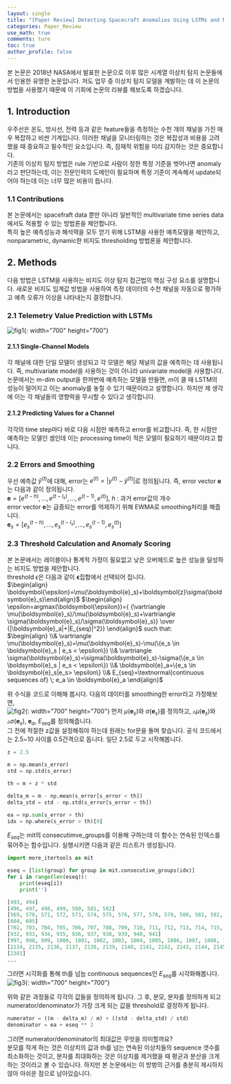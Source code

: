 ```yaml
---
layout: single
title: "[Paper Review] Detecting Spacecraft Anomalies Using LSTMs and Nonparametric Dynamic Thresholding"
categories: Paper_Review
use_math: true
comments: ture
toc: true
author_profile: false
---
```


본 논문은 2018년 NASA에서 발표한 논문으로 이후 많은 시계열 이상치 탐지 논문들에서 인용한 유명한 논문입니다. 저도 업무 중 이상치 탐지 모델을 계발하는 데 이 논문의 방법을 사용했기 때문에 이 기회에 논문의 리뷰를 해보도록 하겠습니다.

## 1. Introduction

우주선은 온도, 방사선, 전력 등과 같은 feature들을 측정하는 수천 개의 채널을 가진 매우 복잡하고 비싼 기계입니다. 이러한 채널을 모니터링하는 것은 복잡성과 비용을 고려했을 때 중요하고 필수적인 요소입니다. 즉, 잠재적 위험을 미리 감지하는 것은 중요합니다.  
기존의 이상치 탐지 방법은 rule 기반으로 사람이 정한 특정 기준을 벗어나면 anomaly라고 판단하는데, 이는 전문인력의 도메인이 필요하며 특정 기준이 계속해서 update되어야 하는데 이는 너무 많은 비용이 듭니다.

### 1.1 Contributions

본 논문에서는 spacefraft data 뿐만 아니라 일반적인 multivariate time series data에서도 적용할 수 있는 방법론을 제안합니다.  
특히 높은 예측성능과 해석력을 모두 얻기 위해 LSTM을 사용한 예측모델을 제안하고, nonparametric, dynamic한 비지도 thresholding 방법론을 제안합니다.

## 2. Methods

다음 방법은 LSTM을 사용하는 비지도 이상 탐지 접근법의 핵심 구성 요소를 설명합니다. 새로운 비지도 임계값 방법을 사용하여 측정 데이터의 수천 채널을 자동으로 평가하고 예측 오류가 이상을 나타내는지 결정합니다.

### 2.1 Telemetry Value Prediction with LSTMs

![fig1]({{site.url}}/images/2023-05-16-paper1/fig1.png){: width="700" height="700"}

#### 2.1.1 Single-Channel Models

각 채널에 대한 단일 모델이 생성되고 각 모델은 해당 채널의 값을 예측하는 데 사용됩니다. 즉, multivariate model을 사용하는 것이 아니라 univariate model을 사용합니다. 논문에서는 m-dim output을 한꺼번에 예측하는 모델을 만들면, m이 클 때 LSTM의 성능이 떨어지고 이는 anomaly를 놓칠 수 있기 때문이라고 설명합니다. 하지만 제 생각에 이는 각 채널들의 영향력을 무시할 수 있다고 생각합니다.

#### 2.1.2 Predicting Values for a Channel

각각의 time step마다 바로 다음 시점만 예측하고 error를 비교합니다. 즉, 한 시점만 예측하는 모델인 셈인데 이는 processing time이 적은 모델이 필요하기 때문이라고 합니다.

### 2.2 Errors and Smoothing

우선 예측값 $\hat{y}^{(t)}$에 대해, error는 $e^{(t)}=|y^{(t)}-\hat{y}^{(t)}|$로 정의됩니다. 즉, error vector $\mathbf{e}$는 다음과 같이 정의됩니다.  
$\mathbf{e}=[e^{(t-h)},...,e^{(t-l_s)},...,e^{(t-1)}, e^{(t)}]$, $h$ : 과거 error값의 개수  
error vector $\mathbf{e}$는 급증되는 error를 억제하기 위해 EWMA로 smoothing처리를 해줍니다.  
$\mathbf{e}_s=[e_s^{(t-h)},...,e_s^{(t-l_s)},...,e_s^{(t-1)}, e_s^{(t)}]$

### 2.3 Threshold Calculation and Anomaly Scoring

본 논문에서는 레이블이나 통계적 가정이 필요없고 낮은 오버헤드로 높은 성능을 달성하는 비지도 방법을 제안합니다.  
threshold $\epsilon$은 다음과 같이 $\boldsymbol{\epsilon}$집합에서 선택되어 집니다.  
$\begin{align} \boldsymbol{\epsilon}=\mu(\boldsymbol{e}_s)+\boldsymbol{z}\sigma(\boldsymbol{e}_s)\end{align}$
$\begin{align} \epsilon=argmax(\boldsymbol{\epsilon})={ {\vartriangle \mu(\boldsymbol{e}_s)/\mu(\boldsymbol{e}_s)+\vartriangle \sigma(\boldsymbol{e}_s)/\sigma(\boldsymbol{e}_s)} \over {|\boldsymbol{e}_a|+|E_{seq}|^2}} \end{align}$
such that:  
$\begin{align} \\& \vartriangle \mu(\boldsymbol{e}_s)=\mu(\boldsymbol{e}_s)-\mu(\{e_s \in \boldsymbol{e}_s | e_s < \epsilon\}) \\& \vartriangle \sigma(\boldsymbol{e}_s)=\sigma(\boldsymbol{e}_s)-\sigma(\{e_s \in \boldsymbol{e}_s | e_s < \epsilon\}) \\& \boldsymbol{e}_a=\{e_s \in \boldsymbol{e}_s|e_s> \epsilon\} \\&  E_{seq}=\textnormal{continuous sequences of} \; e_a \in \boldsymbol{e}_a  \end{align}$
  
위 수식을 코드로 이해해 봅시다. 다음의 데이터를 smoothing한 error라고 가정해보면,  
![fig2]({{site.url}}/images/2023-05-16-paper1/fig2.png){: width="700" height="700"}
먼저 $\mu(\boldsymbol{e}_s)$와 $\sigma(\boldsymbol{e}_s)$를 정의하고, $\vartriangle \mu(\boldsymbol{e}_s)$와 $\vartriangle \sigma(\boldsymbol{e}_s)$, $\boldsymbol{e}_a$, $E_{seq}$를 정의해줍니다.  
그 전에 적절한 z값을 설정해줘야 하는데 원래는 for문을 돌며 찾습니다. 공식 코드에서는 2.5~10 사이를 0.5간격으로 돕니다. 일단 2.5로 두고 시작해봅니다.  

```python
z = 2.5

m = np.mean(s_error)
std = np.std(s_error)

th = m + z * std

delta_m = m - np.mean(s_error[s_error < th])
delta_std = std - np.std(s_error[s_error < th])

ea = np.sum(s_error > th)
idx = np.where(s_error > th)[0]
```

$E_{seq}$는 mit의 consecutimve_groups를 이용해 구하는데 이 함수는 연속된 인덱스를 묶어주는 함수입니다. 실행시키면 다음과 같은 리스트가 생성됩니다.

```python
import more_itertools as mit

eseq = [list(group) for group in mit.consecutive_groups(idx)]
for i in range(len(eseq)):
    print(eseq[i])
    print('')
```

```python
[493, 494]
[496, 497, 498, 499, 500, 501, 502]
[569, 570, 571, 572, 573, 574, 575, 576, 577, 578, 579, 580, 581, 582, 583, 584, 585, 586, 587, 588, 589, 590, 591, 592, 593, 594, 595, 596, 597, 598, 599, 600]
[604, 605]
[702, 703, 704, 705, 706, 707, 708, 709, 710, 711, 712, 713, 714, 715, 716, 717, 718, 719, 720, 721, 722]
[932, 933, 934, 935, 936, 937, 938, 939, 940, 941]
[997, 998, 999, 1000, 1001, 1002, 1003, 1004, 1005, 1006, 1007, 1008, 1009, 1010, 1011, 1012, 1013, 1014, 1015, 1016]
[2134, 2135, 2136, 2137, 2138, 2139, 2140, 2141, 2142, 2143, 2144, 2145, 2146, 2147, 2148, 2149, 2150, 2151, 2152, 2153, 2154, 2155, 2156]
[2381]
...
```

그러면 시각화를 통해 th를 넘늠 continuous sequences인 $E_{seq}$를 시각화해봅니다.
![fig3]({{site.url}}/images/2023-05-16-paper1/fig3.png){: width="700" height="700"}

위와 같은 과정들로 각각의 값들을 정의하게 됩니다. 그 후, 분모, 분자를 정의하게 되고 numerator/denominator가 가장 크게 되는 값을 threshold로 결정하게 됩니다.

```python
numerator = ((m - delta_m) / m) + ((std - delta_std) / std)
denominator = ea + eseq ** 2
```

그러면 numerator/denominator의 최대값은 무엇을 의미할까요?  
분모를 작게 하는 것은 이상치의 값과 th를 넘는 연속된 이상치들의 sequence 갯수를 최소화하는 것이고, 분자를 최대화하는 것은 이상치를 제거했을 때 평균과 분산을 크게 하는 것이라고 볼 수 있습니다. 하지만 본 논문에서는 이 방벙의 근거를 충분히 제시하지 않아 아쉬운 점으로 남아있습니다.
